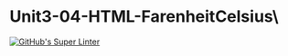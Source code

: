 # Unit3-04-HTML-FarenheitCelsius\
[![GitHub's Super Linter](https://github.com/ICS20-Programming-EverettB/Unit3-04-HTML-FarenheitCelsius/workflows/GitHub's%20Super%20Linter/badge.svg)](https://github.com/ICS20-Programming-EverettB/Unit3-04-HTML-FarenheitCelsius/actions)

